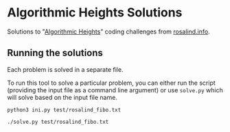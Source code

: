 # Algorithmic Heights Solutions

Solutions to "[Algorithmic Heights]" coding challenges from [rosalind.info].

[Algorithmic Heights]: https://rosalind.info/problems/list-view/?location=algorithmic-heights
[rosalind.info]: https://rosalind.info

## Running the solutions

Each problem is solved in a separate file.

To run this tool to solve a particular problem, you can either run the script
(providing the input file as a command line argument) or use `solve.py` which
will solve based on the input file name.

```{shell}
python3 ini.py test/rosalind_fibo.txt
```

```{shell}
./solve.py test/rosalind_fibo.txt
```
